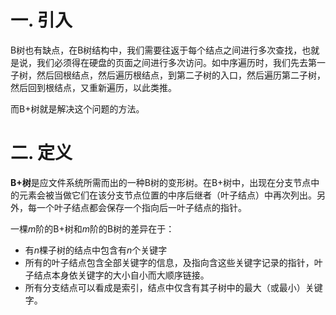 # 一. 引入

B树也有缺点，在B树结构中，我们需要往返于每个结点之间进行多次查找，也就是说，我们必须得在硬盘的页面之间进行多次访问。如中序遍历时，我们先去第一子树，然后回根结点，然后遍历根结点，到第二子树的入口，然后遍历第二子树，然后回到根结点，又重新遍历，以此类推。

而B+树就是解决这个问题的方法。



# 二. 定义

**B+树**是应文件系统所需而出的一种B树的变形树。在B+树中，出现在分支节点中的元素会被当做它们在该分支节点位置的中序后继者（叶子结点）中再次列出。另外，每一个叶子结点都会保存一个指向后一叶子结点的指针。

一棵$m$阶的B+树和$m$阶的B树的差异在于：

- 有$n$棵子树的结点中包含有$n$个关键字
- 所有的叶子结点包含全部关键字的信息，及指向含这些关键字记录的指针，叶子结点本身依关键字的大小自小而大顺序链接。
- 所有分支结点可以看成是索引，结点中仅含有其子树中的最大（或最小）关键字。
